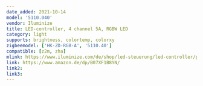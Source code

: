 ```yaml
---
date_added: 2021-10-14
model: '5110.040'
vendor: Iluminize
title: LED-controller, 4 channel 5A, RGBW LED
category: light
supports: brightness, colortemp, colorxy
zigbeemodel: ['HK-ZD-RGB-A', '5110.40']
compatible: [z2m, zha]
mlink: https://www.iluminize.com/de/shop/led-steuerung/led-controller/product/484-511-040-zigbee-controller-5a.html
link: https://www.amazon.de/dp/B07XF1B8YN/
link2: 
link3: 
---
```


